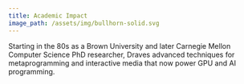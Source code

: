 ```yaml
---
title: Academic Impact
image_path: /assets/img/bullhorn-solid.svg
---
```

<p>
  Starting in the 80s as a Brown University and later Carnegie Mellon
  Computer Science PhD researcher, Draves advanced techniques for
  metaprogramming and interactive media that now power GPU and AI
  programming.
</p>
